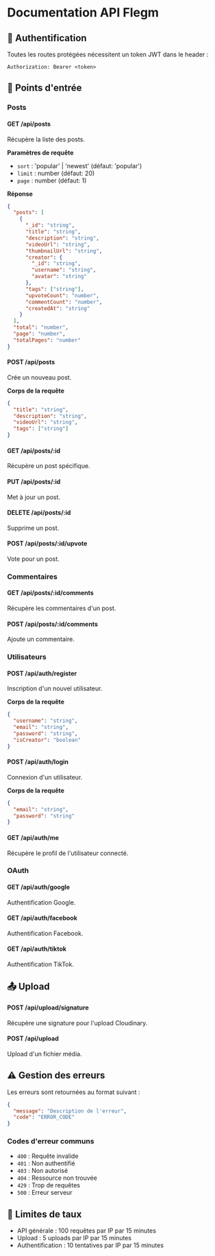 # Documentation API Flegm

## 🔑 Authentification

Toutes les routes protégées nécessitent un token JWT dans le header :
```
Authorization: Bearer <token>
```

## 📍 Points d'entrée

### Posts

#### GET /api/posts
Récupère la liste des posts.

**Paramètres de requête**
- `sort` : 'popular' | 'newest' (défaut: 'popular')
- `limit` : number (défaut: 20)
- `page` : number (défaut: 1)

**Réponse**
```json
{
  "posts": [
    {
      "_id": "string",
      "title": "string",
      "description": "string",
      "videoUrl": "string",
      "thumbnailUrl": "string",
      "creator": {
        "_id": "string",
        "username": "string",
        "avatar": "string"
      },
      "tags": ["string"],
      "upvoteCount": "number",
      "commentCount": "number",
      "createdAt": "string"
    }
  ],
  "total": "number",
  "page": "number",
  "totalPages": "number"
}
```

#### POST /api/posts
Crée un nouveau post.

**Corps de la requête**
```json
{
  "title": "string",
  "description": "string",
  "videoUrl": "string",
  "tags": ["string"]
}
```

#### GET /api/posts/:id
Récupère un post spécifique.

#### PUT /api/posts/:id
Met à jour un post.

#### DELETE /api/posts/:id
Supprime un post.

#### POST /api/posts/:id/upvote
Vote pour un post.

### Commentaires

#### GET /api/posts/:id/comments
Récupère les commentaires d'un post.

#### POST /api/posts/:id/comments
Ajoute un commentaire.

### Utilisateurs

#### POST /api/auth/register
Inscription d'un nouvel utilisateur.

**Corps de la requête**
```json
{
  "username": "string",
  "email": "string",
  "password": "string",
  "isCreator": "boolean"
}
```

#### POST /api/auth/login
Connexion d'un utilisateur.

**Corps de la requête**
```json
{
  "email": "string",
  "password": "string"
}
```

#### GET /api/auth/me
Récupère le profil de l'utilisateur connecté.

### OAuth

#### GET /api/auth/google
Authentification Google.

#### GET /api/auth/facebook
Authentification Facebook.

#### GET /api/auth/tiktok
Authentification TikTok.

## 📤 Upload

#### POST /api/upload/signature
Récupère une signature pour l'upload Cloudinary.

#### POST /api/upload
Upload d'un fichier média.

## ⚠️ Gestion des erreurs

Les erreurs sont retournées au format suivant :
```json
{
  "message": "Description de l'erreur",
  "code": "ERROR_CODE"
}
```

### Codes d'erreur communs
- `400` : Requête invalide
- `401` : Non authentifié
- `403` : Non autorisé
- `404` : Ressource non trouvée
- `429` : Trop de requêtes
- `500` : Erreur serveur

## 🔄 Limites de taux

- API générale : 100 requêtes par IP par 15 minutes
- Upload : 5 uploads par IP par 15 minutes
- Authentification : 10 tentatives par IP par 15 minutes 